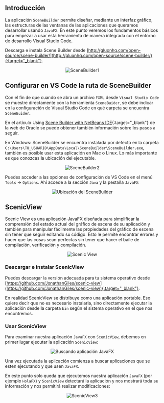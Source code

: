 ﻿## Introducción

La aplicación `SceneBuilder` permite diseñar, mediante un interfaz gráfico, las estructuras de las ventanas de las aplicaciones que queramos desarrollar usando `JavaFX`. En este punto veremos los fundamentos básicos para empezar a usar esta herramienta de manera integrada con el entorno de desarrollo Visual Studio Code.

Descarga e instala Scene Builder desde [http://gluonhq.com/open-source/scene-builder/](http://gluonhq.com/open-source/scene-builder/){:target="_blank"}.

<div style="text-align:center;">
 <img src="../../img/ud10/SceneBuilder1.png" alt="SceneBuilder1" style="max-width:100%;" />
</div>


## Configurar en VS Code la ruta de SceneBuilder

Con el fin de que cuando se abra un archivo `FXML` desde `Visual Studio Code` se muestre directamente con la herramienta `SceneBuider`, se debe indicar en la configuración de Visual Studio Code en qué carpeta se encuentra `SceneBuider`.

En el artículo Using [Scene Builder with NetBeans IDE](https://docs.oracle.com/javase/8/scene-builder-2/work-with-java-ides/sb-with-nb.htm#CHEEHIDG){:target="_blank"} de la web de Oracle se puede obtener también información sobre los pasos a seguir.

En Windows: SceneBuilder se encuentra instalada por defecto en la carpeta `C:\Users\TU_USUARIO\AppData\Local\SceneBuilder\SceneBuilder.exe`, también es posible usar esta aplicación en Mac o Linux. Lo más importante es que conozcas la ubicación del ejecutable.

<div style="text-align:center;">
 <img src="../../img/ud10/SceneBuilder2.png" alt="SceneBuilder2" style="max-width:100%;" />
</div>

Puedes acceder a las opciones de configuración de VS Code en el menú `Tools` -> `Options`. Ahí accede a la sección `Java` y la pestaña `JavaFX`:

<div style="text-align:center;">
 <img src="../../img/ud10/Screenshot_20230416_091258.png" alt="Ubicación del SceneBuilder" style="max-width:80%;" />
</div>

## ScenicView

Scenic View es una aplicación JavaFX diseñada para simplificar la comprensión del estado actual del gráfico de escena de su aplicación y también para manipular fácilmente las propiedades del gráfico de escena sin tener que seguir editando su código. Esto le permite encontrar errores y hacer que las cosas sean perfectas sin tener que hacer el baile de compilación, verificación y compilación.

<div style="text-align:center;">
 <img src="../../img/ud10/ScenicView.png" alt="Scenic View" style="max-width:100%;" />
</div>

### Descargar e instalar ScenicView

Puedes descargar la versión adecuada para tu sistema operativo desde [https://github.com/JonathanGiles/scenic-view](https://github.com/JonathanGiles/scenic-view){:target="_blank"}.

En realidad ScenicView se distribuye como una aplicación portable. Eso quiere decir que no es necesario instalarla, sino directamente ejecutar la aplicación desde la carpeta `bin` según el sistema operativo en el que nos encontremos.

### Usar ScenicView

Para examinar nuestra aplicación `JavaFX` con `ScenicView`, debemos en primer lugar ejecutar la aplicación `ScenicView`:

<div style="text-align:center;">
 <img src="../../img/ud10/ScenicView2.png" alt="Buscando aplicación JavaFX" style="max-width:100%;" />
</div>

Una vez ejecutada la aplicación comienza a buscar aplicaciones que se esten ejecutando y que usen `JavaFX`.

En este punto solo queda que ejecutemos nuestra aplicación `JavaFX` (por ejemplo `HolaFX`) y `ScenicView` detectará la aplicación y nos mostrará toda su información y nos permitirá realizar modificaciones:

<div style="text-align:center;">
 <img src="../../img/ud10/ScenicView3.png" alt="ScenicView3" style="max-width:100%;" />
</div>
